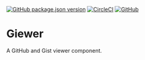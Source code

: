 [![GitHub package.json version](https://img.shields.io/github/package-json/v/tana-gh/giewer.svg)](VERSION)
[![CircleCI](https://circleci.com/gh/tana-gh/giewer/tree/master.svg?style=svg)](https://circleci.com/gh/tana-gh/giewer/tree/master)
[![GitHub](https://img.shields.io/github/license/tana-gh/giewer.svg)](LICENSE)

# Giewer

A GitHub and Gist viewer component.
